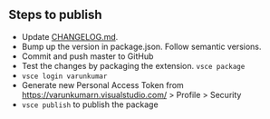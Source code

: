 ## Steps to publish

- Update [CHANGELOG.md](./CHANGELOG.md).
- Bump up the version in package.json. Follow semantic versions.
- Commit and push master to GitHub
- Test the changes by packaging the extension. `vsce package`
- `vsce login varunkumar`
- Generate new Personal Access Token from https://varunkumarn.visualstudio.com/ > Profile > Security
- `vsce publish` to publish the package
